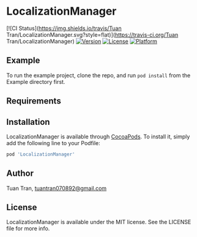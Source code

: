 # LocalizationManager

[![CI Status](https://img.shields.io/travis/Tuan Tran/LocalizationManager.svg?style=flat)](https://travis-ci.org/Tuan Tran/LocalizationManager)
[![Version](https://img.shields.io/cocoapods/v/LocalizationManager.svg?style=flat)](https://cocoapods.org/pods/LocalizationManager)
[![License](https://img.shields.io/cocoapods/l/LocalizationManager.svg?style=flat)](https://cocoapods.org/pods/LocalizationManager)
[![Platform](https://img.shields.io/cocoapods/p/LocalizationManager.svg?style=flat)](https://cocoapods.org/pods/LocalizationManager)

## Example

To run the example project, clone the repo, and run `pod install` from the Example directory first.

## Requirements

## Installation

LocalizationManager is available through [CocoaPods](https://cocoapods.org). To install
it, simply add the following line to your Podfile:

```ruby
pod 'LocalizationManager'
```

## Author

Tuan Tran, tuantran070892@gmail.com

## License

LocalizationManager is available under the MIT license. See the LICENSE file for more info.
